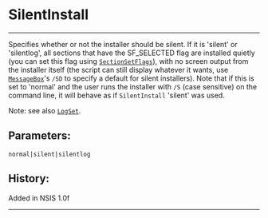 # SilentInstall

---

Specifies whether or not the installer should be silent. If it is 'silent' or 'silentlog', all sections that have the SF_SELECTED flag are installed quietly (you can set this flag using [`SectionSetFlags`][1]), with no screen output from the installer itself (the script can still display whatever it wants, use [`MessageBox`][2]'s `/SD` to specify a default for silent installers). Note that if this is set to 'normal' and the user runs the installer with `/S` (case sensitive) on the command line, it will behave as if `SilentInstall` 'silent' was used.

Note: see also [`LogSet`][3].

## Parameters:

    normal|silent|silentlog

## History:

Added in NSIS 1.0f

---

[1]: SectionSetFlags.md
[2]: MessageBox.md
[3]: LogSet.md